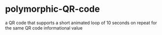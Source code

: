 # polymorphic-QR-code
a QR code that supports a short animated loop of 10 seconds on repeat for the same QR code informational value
